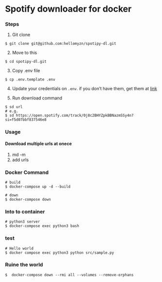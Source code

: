 # Spotify downloader for docker


### Steps

1. Git clone
```
$ git clone git@github.com:hellomyzn/spotipy-dl.git
```
2. Move to this
``` 
$ cd spotipy-dl.git
```
3. Copy .env file
```
$ cp .env.template .env
```
4. Update your credentials on `.env`. if you don’t have them, get them at [link](https://developer.spotify.com/my-applications)

5. Run download command
```
$ sd url
# e.g.
$ sd https://open.spotify.com/track/0j8c2BHYZpkBBNazmSSy4n?si=f5d07bbf837546e8
```


### Usage
#### Download multiple urls at onece
1. md -m
2. add urls




### Docker Command
```
# build
$ docker-compose up -d --build

# down
$ docker-compose down
```

### Into to container
```
# python3 server
$ docker-compose exec python3 bash
```

### test
```
# Hello world
$ docker compose exec python3 python src/sample.py
```

### Ruine the world
```
$  docker-compose down --rmi all --volumes --remove-orphans 
```